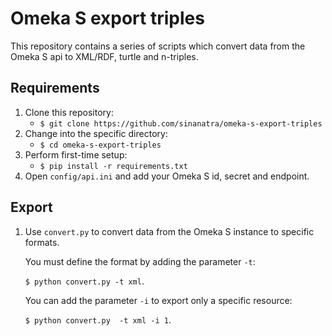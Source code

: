 # Omeka S export triples

This repository contains a series of scripts which convert data from the Omeka S api to XML/RDF, turtle and n-triples.

Requirements
----------

1. Clone this repository:
   * `$ git clone https://github.com/sinanatra/omeka-s-export-triples`
1. Change into the specific directory:
   * `$ cd omeka-s-export-triples`
1. Perform first-time setup:
   * `$ pip install -r requirements.txt`
1. Open `config/api.ini` and add your Omeka S id, secret and endpoint.


Export
----------

1. Use `convert.py` to convert data from the Omeka S instance to specific formats. 

    You must define the format by adding the parameter `-t`:

    `$ python convert.py -t xml`. 

    You can add the parameter `-i` to export only a specific resource:

    `$ python convert.py  -t xml -i 1`. 